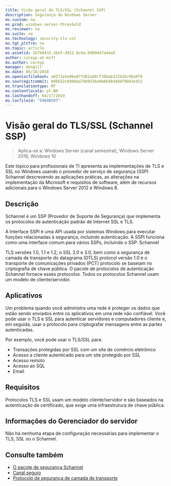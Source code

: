 ```yaml
---
title: Visão geral do TLS/SSL (Schannel SSP)
description: Segurança do Windows Server
ms.custom: na
ms.prod: windows-server-threshold
ms.reviewer: na
ms.suite: na
ms.technology: security-tls-ssl
ms.tgt_pltfrm: na
ms.topic: article
ms.assetid: 1b7b0432-1bef-4912-8c9a-8989d47a4da9
author: coreyp-at-msft
ms.author: coreyp
manager: dongill
ms.date: 05/16/2018
ms.openlocfilehash: a6571e5e06e07fd62ad4cf39bab322b45c90a9f9
ms.sourcegitcommit: 0d0b32c8986ba7db9536e0b8648d4ddf9b03e452
ms.translationtype: MT
ms.contentlocale: pt-BR
ms.lasthandoff: 04/17/2019
ms.locfileid: "59848597"
---
```

# <a name="tlsssl-overview-schannel-ssp"></a>Visão geral do TLS/SSL (Schannel SSP)

>Aplica-se a: Windows Server (canal semestral), Windows Server 2016, Windows 10

Este tópico para profissionais de TI apresenta as implementações de TLS e SSL no Windows usando o provedor de serviço de segurança (SSP) Schannel descrevendo as aplicações práticas, as alterações na implementação da Microsoft e requisitos de software, além de recursos adicionais para o Windows Server 2012 e Windows 8.

## <a name="BKMK_OVER"></a>Descrição
Schannel é um SSP (Provedor de Suporte de Segurança) que implementa os protocolos de autenticação padrão de Internet SSL e TLS.

A Interface SSPI é uma API usada por sistemas Windows para executar funções relacionadas à segurança, incluindo autenticação. A SSPI funciona como uma interface comum para vários SSPs, incluindo o SSP. Schannel

TLS versões 1.0, 1.1 e 1.2, o SSL 2.0 e 3.0, bem como a segurança de camada de transporte do datagrama \(DTLS\) protocol versão 1.0 e o transporte de comunicações privados \(PCT\) protocolo se baseiam no criptografia de chave pública. O pacote de protocolos de autenticação Schannel fornece esses protocolos. Todos os protocolos Schannel usam um modelo de cliente/servidor.

## <a name="BKMK_APP"></a>Aplicativos
Um problema quando você administra uma rede é proteger os dados que estão sendo enviados entre os aplicativos em uma rede não confiável. Você pode usar o TLS e SSL para autenticar servidores e computadores cliente e, em seguida, usar o protocolo para criptografar mensagens entre as partes autenticadas.

Por exemplo, você pode usar o TLS/SSL para:

-   Transações protegidas por SSL com um site de comércio eletrônico
-   Acesso a cliente autenticado para um site protegido por SSL
-   Acesso remoto
-   Acesso ao SQL
-   Email

## <a name="BKMK_SOFT"></a>Requisitos
Protocolos TLS e SSL usam um modelo cliente/servidor e são baseados na autenticação de certificado, que exige uma infraestrutura de chave pública.

## <a name="BKMK_INSTALL"></a>Informações do Gerenciador do servidor
Não há nenhuma etapa de configuração necessárias para implementar o TLS, SSL ou o Schannel.

## <a name="see-also"></a>Consulte também ##

-   [O pacote de segurança Schannel](https://docs.microsoft.com/windows/desktop/com/schannel)
-   [Canal seguro](https://docs.microsoft.com/windows/desktop/SecAuthN/secure-channel)
-   [Protocolo de segurança de camada de transporte](https://docs.microsoft.com/windows/desktop/SecAuthN/transport-layer-security-protocol)

